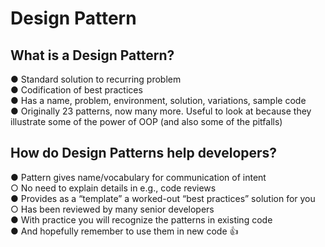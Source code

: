# Design Pattern

## What is a Design Pattern?
● Standard solution to recurring problem \
● Codification of best practices \
● Has a name, problem, environment, solution, variations, sample code \
● Originally 23 patterns, now many more. Useful to look at because they \
illustrate some of the power of OOP (and also some of the pitfalls)

## How do Design Patterns help developers?
● Pattern gives name/vocabulary for communication of intent \
    ○ No need to explain details in e.g., code reviews \
● Provides as a “template” a worked-out “best practices” solution for you  \
    ○ Has been reviewed by many senior developers \
● With practice you will recognize the patterns in existing code \
● And hopefully remember to use them in new code 👍
